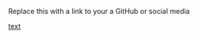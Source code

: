 Replace this with a link to your a GitHub or social media
 
  [text](https://Reshmaanu20/markdown-portfolio.com)


